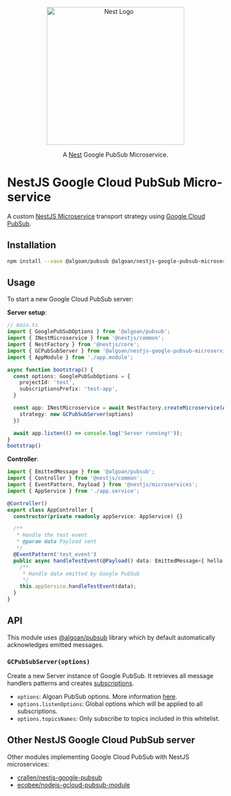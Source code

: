 <p align="center">
  <a href="http://nestjs.com"><img src="https://nestjs.com/img/logo_text.svg" alt="Nest Logo" width="320" /></a>
</p>

<p align="center">
  A <a href="https://github.com/nestjs/nest">Nest</a> Google PubSub Microservice.
</p>

# NestJS Google Cloud PubSub Micro-service

A custom [NestJS Microservice](https://docs.nestjs.com/microservices/basics) transport strategy using [Google Cloud PubSub](https://cloud.google.com/pubsub/docs).

## Installation

```bash
npm install --save @algoan/pubsub @algoan/nestjs-google-pubsub-microservice
```

## Usage

To start a new Google Cloud PubSub server:

**Server setup**:

```typescript
// main.ts
import { GooglePubSubOptions } from '@algoan/pubsub';
import { INestMicroservice } from '@nestjs/common';
import { NestFactory } from '@nestjs/core';
import { GCPubSubServer } from '@algoan/nestjs-google-pubsub-microservice';
import { AppModule } from './app.module';

async function bootstrap() {
  const options: GooglePubSubOptions = {
    projectId: 'test',
    subscriptionsPrefix: 'test-app',
  }

  const app: INestMicroservice = await NestFactory.createMicroservice(AppModule, {
    strategy: new GCPubSubServer(options)
  })

  await app.listen(() => console.log('Server running!'));
}
bootstrap()
```

**Controller**:

```typescript
import { EmittedMessage } from '@algoan/pubsub';
import { Controller } from '@nestjs/common';
import { EventPattern, Payload } from '@nestjs/microservices';
import { AppService } from './app.service';

@Controller()
export class AppController {
  constructor(private readonly appService: AppService) {}

  /**
   * Handle the test event
   * @param data Payload sent
   */
  @EventPattern('test_event')
  public async handleTestEvent(@Payload() data: EmittedMessage<{ hello: string }>): Promise<void> {
    /**
     * Handle data emitted by Google PubSub
     */
    this.appService.handleTestEvent(data);
  }
}
```

## API

This module uses [@algoan/pubsub](https://github.com/algoan/pubsub) library which by default automatically acknowledges emitted messages.

### `GCPubSubServer(options)`

Create a new Server instance of Google PubSub. It retrieves all message handlers patterns and creates [subscriptions](https://cloud.google.com/pubsub/docs/pull).

- `options`: Algoan PubSub options. More information [here](https://github.com/algoan/pubsub/#pubsubfactorycreate-transport-options-).
- `options.listenOptions`: Global options which will be applied to all subscriptions.
- `options.topicsNames`: Only subscribe to topics included in this whitelist.

## Other NestJS Google Cloud PubSub server

Other modules implementing Google Cloud PubSub with NestJS microservices:

- [crallen/nestjs-google-pubsub](https://github.com/crallen/nestjs-google-pubsub)
- [ecobee/nodejs-gcloud-pubsub-module](https://github.com/ecobee/nodejs-gcloud-pubsub-module)
